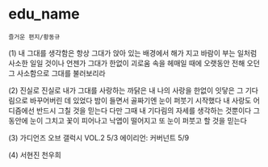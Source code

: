 # edu_name

	즐거운 편지/황동규



(1)
내 그대를 생각함은
항상 그대가 앉아 있는 배경에서
해가 지고 바람이 부는 일처럼
사소한 일일 것이나
언젠가 그대가
한없이 괴로움 속을 헤매일 때에
오랫동안 전해 오던 그 사소함으로
그대를 불러보리라

(2)
진실로 진실로
내가 그대를 사랑하는 까닭은
내 나의 사랑을 한없이 잇닿은 그 기다림으로
바꾸어버린 데 있었다
밤이 들면서 골짜기엔 눈이 퍼붓기 시작했다
내 사랑도 어디즘에선 반드시 그칠 것을 믿는다
다만 그때 내 기다림의 자세를 생각하는 것뿐이다
그 동안에
눈이 그치고 꽃이 피어나고 낙엽이 떨어지고
또 눈이 퍼붓고 할 것을 믿는다

(3)
가디언즈 오브 갤럭시 VOL.2 	5/3
에이리언: 커버넌트		5/9

(4)
서현진
천우희



